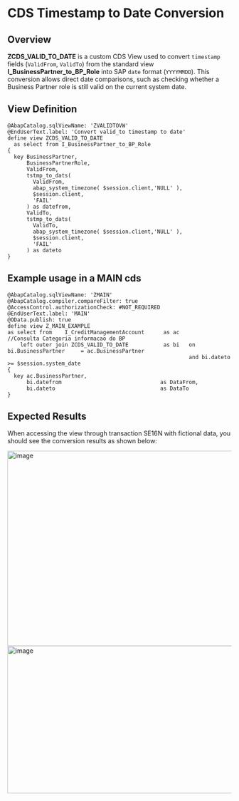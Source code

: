 # CDS Timestamp to Date Conversion

## Overview
**ZCDS_VALID_TO_DATE** is a custom CDS View used to convert `timestamp` fields (`ValidFrom`, `ValidTo`) from the standard view **I_BusinessPartner_to_BP_Role** into SAP `date` format (`YYYYMMDD`). This conversion allows direct date comparisons, such as checking whether a Business Partner role is still valid on the current system date.

## View Definition
```abap
@AbapCatalog.sqlViewName: 'ZVALIDTOVW'
@EndUserText.label: 'Convert valid_to timestamp to date'
define view ZCDS_VALID_TO_DATE
  as select from I_BusinessPartner_to_BP_Role
{
  key BusinessPartner,
      BusinessPartnerRole,
      ValidFrom,
      tstmp_to_dats(
        ValidFrom,
        abap_system_timezone( $session.client,'NULL' ),
        $session.client,
        'FAIL'
      ) as datefrom,
      ValidTo,
      tstmp_to_dats(
        ValidTo,
        abap_system_timezone( $session.client,'NULL' ),
        $session.client,
        'FAIL'
      ) as dateto
}
```

## Example usage in a MAIN cds 

```abap
@AbapCatalog.sqlViewName: 'ZMAIN'
@AbapCatalog.compiler.compareFilter: true
@AccessControl.authorizationCheck: #NOT_REQUIRED
@EndUserText.label: 'MAIN'
@OData.publish: true
define view Z_MAIN_EXAMPLE
as select from    I_CreditManagementAccount      as ac
//Consulta Categoria informacao do BP
    left outer join ZCDS_VALID_TO_DATE           as bi   on  bi.BusinessPartner     = ac.BusinessPartner
                                                         and bi.dateto              >= $session.system_date
{
  key ac.BusinessPartner,
      bi.datefrom                               as DataFrom,
      bi.dateto                                 as DataTo
}

```


## Expected Results
When accessing the view through transaction SE16N with fictional data, you should see the conversion results as shown below:

<img width="1123" height="438" alt="image" src="https://github.com/user-attachments/assets/4131dd76-d7b3-4fd6-90ec-d6420e23cc12" />

<img width="813" height="331" alt="image" src="https://github.com/user-attachments/assets/4b067d28-270c-4774-b212-b458908bafd9" />

